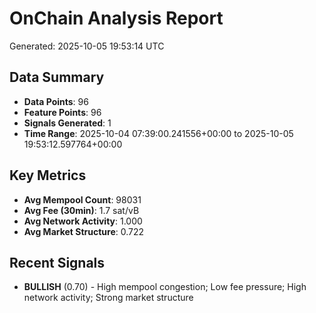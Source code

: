 # OnChain Analysis Report
Generated: 2025-10-05 19:53:14 UTC

## Data Summary
- **Data Points**: 96
- **Feature Points**: 96
- **Signals Generated**: 1
- **Time Range**: 2025-10-04 07:39:00.241556+00:00 to 2025-10-05 19:53:12.597764+00:00

## Key Metrics
- **Avg Mempool Count**: 98031
- **Avg Fee (30min)**: 1.7 sat/vB
- **Avg Network Activity**: 1.000
- **Avg Market Structure**: 0.722

## Recent Signals
- **BULLISH** (0.70) - High mempool congestion; Low fee pressure; High network activity; Strong market structure

